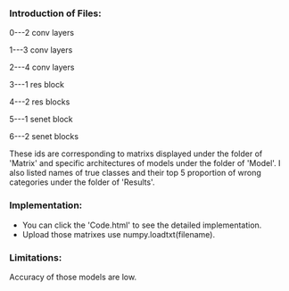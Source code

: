 ### Introduction of Files:

0---2 conv layers

1---3 conv layers

2---4 conv layers

3---1 res block

4---2 res blocks

5---1 senet block

6---2 senet blocks

These ids are corresponding to matrixs displayed under the folder of 'Matrix' and specific architectures of models under the folder of 'Model'. I also listed names of true classes and their top 5 proportion of wrong categories under the folder of 'Results'.

### Implementation:

- You can click the 'Code.html' to see the detailed implementation.
- Upload those matrixes use numpy.loadtxt(filename).

### Limitations:

Accuracy of those models are low.



